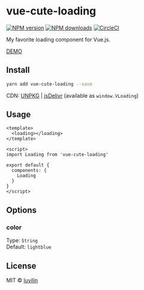 # vue-cute-loading

[![NPM version](https://img.shields.io/npm/v/vue-cute-loading.svg?style=flat)](https://npmjs.com/package/vue-cute-loading) [![NPM downloads](https://img.shields.io/npm/dm/vue-cute-loading.svg?style=flat)](https://npmjs.com/package/vue-cute-loading) [![CircleCI](https://circleci.com/gh/luyilin/vue-cute-loading/tree/master.svg?style=shield)](https://circleci.com/gh/luyilin/vue-cute-loading/tree/master)

My favorite loading component for Vue.js.

[DEMO](https://vue-cute-loading.netlify.com/)

## Install

```bash
yarn add vue-cute-loading --save
```

CDN: [UNPKG](https://unpkg.com/vue-cute-loading/) | [jsDelivr](https://cdn.jsdelivr.net/npm/vue-cute-loading/) (available as `window.VLoading`)

## Usage

```vue
<template>
  <loading></loading>
</template>

<script>
import Loading from 'vue-cute-loading'

export default {
  components: {
    Loading
  }
}
</script>
```

## Options

### color

Type: `String`<br>
Default: `lightblue`

## License

MIT &copy; [luyilin](https://github.com/luyilin)
